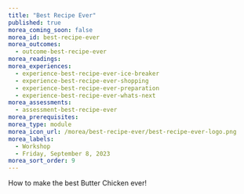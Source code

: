 ```yaml
---
title: "Best Recipe Ever"
published: true
morea_coming_soon: false
morea_id: best-recipe-ever
morea_outcomes:
  - outcome-best-recipe-ever
morea_readings:
morea_experiences:
  - experience-best-recipe-ever-ice-breaker
  - experience-best-recipe-ever-shopping
  - experience-best-recipe-ever-preparation
  - experience-best-recipe-ever-whats-next
morea_assessments:
  - assessment-best-recipe-ever
morea_prerequisites:
morea_type: module
morea_icon_url: /morea/best-recipe-ever/best-recipe-ever-logo.png
morea_labels:
  - Workshop
  - Friday, September 8, 2023
morea_sort_order: 9
---
```


How to make the best Butter Chicken ever!
